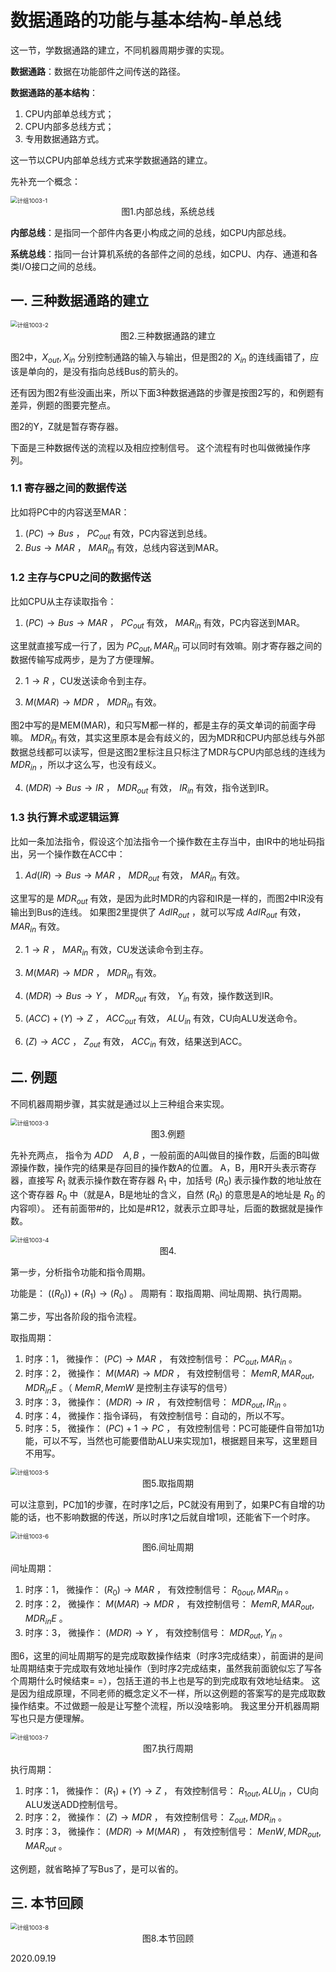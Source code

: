 # 数据通路的功能与基本结构-单总线

这一节，学数据通路的建立，不同机器周期步骤的实现。

**数据通路**：数据在功能部件之间传送的路径。

**数据通路的基本结构**：

1. CPU内部单总线方式；
2. CPU内部多总线方式；
3. 专用数据通路方式。

这一节以CPU内部单总线方式来学数据通路的建立。

先补充一个概念：

<img src="计组1003-1.png" alt="计组1003-1" style="zoom:67%;" />

<center>图1.内部总线，系统总线</center>

**内部总线**：是指同一个部件内各更小构成之间的总线，如CPU内部总线。

**系统总线**：指同一台计算机系统的各部件之间的总线，如CPU、内存、通道和各类I/O接口之间的总线。

## 一. 三种数据通路的建立

<img src="计组1003-2.png" alt="计组1003-2" style="zoom:67%;" />

<center>图2.三种数据通路的建立</center>

图2中，$X_{out},X_{in}$ 分别控制通路的输入与输出，但是图2的 $X_{in}$ 的连线画错了，应该是单向的，是没有指向总线Bus的箭头的。

还有因为图2有些没画出来，所以下面3种数据通路的步骤是按图2写的，和例题有差异，例题的图要完整点。

图2的Y，Z就是暂存寄存器。

下面是三种数据传送的流程以及相应控制信号。
这个流程有时也叫做微操作序列。

### 1.1 寄存器之间的数据传送

比如将PC中的内容送至MAR：

1.  $(PC)\rightarrow Bus$ ， $PC_{out}$ 有效，PC内容送到总线。
2.  $Bus\rightarrow MAR$ ， $MAR_{in}$ 有效，总线内容送到MAR。

### 1.2 主存与CPU之间的数据传送

比如CPU从主存读取指令：

1.   $(PC)\rightarrow Bus\rightarrow MAR$ ， $PC_{out}$ 有效， $MAR_{in}$ 有效，PC内容送到MAR。

   这里就直接写成一行了，因为 $PC_{out},MAR_{in}$ 可以同时有效嘛。刚才寄存器之间的数据传输写成两步，是为了方便理解。

2.   $1\rightarrow R$ ，CU发送读命令到主存。

3.   $M(MAR)\rightarrow MDR$ ， $MDR_{in}$ 有效。

   图2中写的是MEM(MAR)，和只写M都一样的，都是主存的英文单词的前面字母嘛。
    $MDR_{in}$ 有效，其实这里原本是会有歧义的，因为MDR和CPU内部总线与外部数据总线都可以读写，但是这图2里标注且只标注了MDR与CPU内部总线的连线为 $MDR_{in}$ ，所以才这么写，也没有歧义。

4.   $(MDR)\rightarrow Bus\rightarrow IR$ ， $MDR_{out}$ 有效， $IR_{in}$ 有效，指令送到IR。

### 1.3 执行算术或逻辑运算

比如一条加法指令，假设这个加法指令一个操作数在主存当中，由IR中的地址码指出，另一个操作数在ACC中：

1.  $Ad(IR)\rightarrow Bus\rightarrow MAR$ ， $MDR_{out}$ 有效， $MAR_{in}$ 有效。

   这里写的是 $MDR_{out}$ 有效，是因为此时MDR的内容和IR是一样的，而图2中IR没有输出到Bus的连线。
   如果图2里提供了 $AdIR_{out}$ ，就可以写成 $AdIR_{out}$ 有效， $MAR_{in}$ 有效。

2.   $1\rightarrow R$ ， $MAR_{in}$ 有效，CU发送读命令到主存。

3.   $M(MAR)\rightarrow MDR$ ， $MDR_{in}$ 有效。

4.  $(MDR)\rightarrow Bus\rightarrow Y$ ， $MDR_{out}$ 有效， $Y_{in}$ 有效，操作数送到IR。

5.  $(ACC)+(Y)\rightarrow Z$ ， $ACC_{out}$ 有效， $ALU_{in}$ 有效，CU向ALU发送命令。

6.  $(Z)\rightarrow ACC$ ， $Z_{out}$ 有效， $ACC_{in}$ 有效，结果送到ACC。

## 二. 例题

不同机器周期步骤，其实就是通过以上三种组合来实现。

<img src="计组1003-3.png" alt="计组1003-3" style="zoom:67%;" />

<center>图3.例题</center>

先补充两点，
指令为 $ADD\quad A,B$ ，一般前面的A叫做目的操作数，后面的B叫做源操作数，操作完的结果是存回目的操作数A的位置。
A，B，用R开头表示寄存器，直接写 $R_1$ 就表示操作数在寄存器 $R_1$ 中，加括号 $(R_0)$ 表示操作数的地址放在这个寄存器 $R_0$ 中（就是A，B是地址的含义，自然 $(R_0)$ 的意思是A的地址是 $R_0$ 的内容呗）。
还有前面带#的，比如是#R12，就表示立即寻址，后面的数据就是操作数。

<img src="计组1003-4.png" alt="计组1003-4" style="zoom:67%;" />

<center>图4.</center>

第一步，分析指令功能和指令周期。

功能是： $((R_0))+(R_1)\rightarrow (R_0)$ 。
周期有：取指周期、间址周期、执行周期。

第二步，写出各阶段的指令流程。

取指周期：

1. 时序：1，
   微操作： $(PC)\rightarrow MAR$ ，
   有效控制信号： $PC_{out},MAR_{in}$ 。
2. 时序：2，
   微操作： $M(MAR)\rightarrow MDR$ ，
   有效控制信号： $MemR,MAR_{out},MDR_{in}E$ 。（ $MemR,MemW$ 是控制主存读写的信号）
3. 时序：3，
   微操作： $(MDR)\rightarrow IR$ ，
   有效控制信号： $MDR_{out},IR_{in}$ 。
4. 时序：4，
   微操作：指令译码，
   有效控制信号：自动的，所以不写。
5. 时序：5，
   微操作： $(PC)+1\rightarrow PC$ ，
   有效控制信号：PC可能硬件自带加1功能，可以不写，当然也可能要借助ALU来实现加1，根据题目来写，这里题目不用写。

<img src="计组1003-5.png" alt="计组1003-5" style="zoom:67%;" />

<center>图5.取指周期</center>

可以注意到，PC加1的步骤，在时序1之后，PC就没有用到了，如果PC有自增的功能的话，也不影响数据的传送，所以时序1之后就自增1呗，还能省下一个时序。

<img src="计组1003-6.png" alt="计组1003-6" style="zoom:67%;" />

<center>图6.间址周期</center>

间址周期：

1. 时序：1，
   微操作： $(R_0)\rightarrow MAR$ ，
   有效控制信号： ${R_0}_{out},MAR_{in}$ 。
2. 时序：2，
   微操作： $M(MAR)\rightarrow MDR$ ，
   有效控制信号： $MemR,MAR_{out},MDR_{in}E$ 。
3. 时序：3，
   微操作： $(MDR)\rightarrow Y$ ，
   有效控制信号： $MDR_{out},Y_{in}$ 。

图6，这里的间址周期写的是完成取数操作结束（时序3完成结束），前面讲的是间址周期结束于完成取有效地址操作（到时序2完成结束，虽然我前面貌似忘了写各个周期什么时候结束= =），包括王道的书上也是写的到完成取有效地址结束。
这是因为组成原理，不同老师的概念定义不一样，所以这例题的答案写的是完成取数操作结束。不过做题一般是让写整个流程，所以没啥影响。
我这里分开机器周期写也只是方便理解。

<img src="计组1003-7.png" alt="计组1003-7" style="zoom:67%;" />

<center>图7.执行周期</center>

执行周期：

1. 时序：1，
   微操作： $(R_1)+(Y)\rightarrow Z$ ，
   有效控制信号： ${R_1}_{out},ALU_{in}$ ，CU向ALU发送ADD控制信号。
2. 时序：2，
   微操作： $(Z)\rightarrow MDR$ ，
   有效控制信号： $Z_{out},MDR_{in}$ 。
3. 时序：3，
   微操作： $(MDR)\rightarrow M(MAR)$ ，
   有效控制信号： $MenW,MDR_{out},MAR_{out}$ 。

这例题，就省略掉了写Bus了，是可以省的。

## 三. 本节回顾

<img src="计组1003-8.png" alt="计组1003-8" style="zoom:67%;" />

<center>图8.本节回顾</center>

2020.09.19

